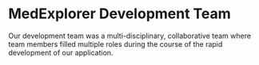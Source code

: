 # MedExplorer Development Team

Our development team was a multi-disciplinary, collaborative team where team members filled multiple roles 
during the course of the rapid development of our application.
